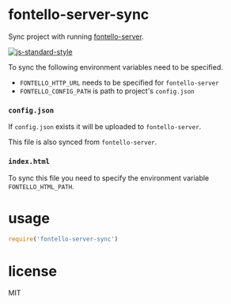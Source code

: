 # fontello-server-sync

Sync project with running [fontello-server](https://npm.im/fontello-server).

[![js-standard-style](https://cdn.rawgit.com/feross/standard/master/badge.svg)](https://github.com/feross/standard)

To sync the following environment variables need to be specified.

* `FONTELLO_HTTP_URL` needs to be specified for `fontello-server`
* `FONTELLO_CONFIG_PATH` is path to project's `config.json`

### `config.json`

If `config.json` exists it will be uploaded to `fontello-server`.

This file is also synced from `fontello-server`.

### `index.html`

To sync this file you need to specify the environment variable `FONTELLO_HTML_PATH`.

# usage

```javascript
require('fontello-server-sync')
```

# license

MIT
